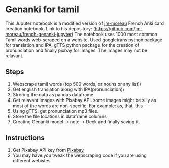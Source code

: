 # Genanki for tamil

This Juputer notebook is a modified version of [jm-moreau](https://github.com/jm-moreau) French Anki card creation notebook. Link to his depository:  (https://github.com/jm-moreau/french-genanki-jupyter)
The notebook uses 1000 most common Tamil words web-scraped on a website. Used googletrans python package for translation and IPA, gTTS python package for the creation of pronunciation and finally pixbay for images. The images may not be relavant.

## Steps
1. Webscrape tamil words (top 500 words, or nouns or any list)\
2. Get english translation along with IPA(pronunciation)\
3. Stroring the data as pandas dataframe
4. Get relavant images with Pixabay API. some images might be silly as most of the words are non-specific. For example: as, that, this
5. Using gTTS, get pronunciation mp3 files.
6. Store the file locations in dataframe columns
7. Creating Genanki model -> note -> Deck and finally saving it.

## Instructions
1. Get Pixabay API key from [Pixabay](https://pixabay.com/api/docs/)
2. You may have you tweak the webscraping code if you are using different webistes

  
